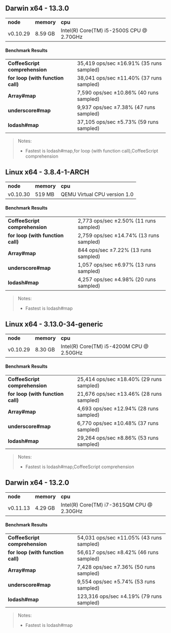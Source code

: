 Darwin x64 - 13.3.0
-----

<table><tr><td><b>node</b></td><td><b>memory</b></td><td><b>cpu</b></td></tr><tr><td>v0.10.29</td><td>8.59 GB</td><td>Intel(R) Core(TM) i5-2500S CPU @ 2.70GHz</td></tr></table>

#### Benchmark Results ####

<table><tr><td><b>CoffeeScript comprehension</b></td><td>35,419 ops/sec ±16.91% (35 runs sampled)</td></tr><tr><td><b>for loop (with function call)</b></td><td>38,041 ops/sec ±11.40% (37 runs sampled)</td></tr><tr><td><b>Array#map</b></td><td>7,590 ops/sec ±10.86% (40 runs sampled)</td></tr><tr><td><b>underscore#map</b></td><td>9,937 ops/sec ±7.38% (47 runs sampled)</td></tr><tr><td><b>lodash#map</b></td><td>37,105 ops/sec ±5.73% (59 runs sampled)</td></tr></table>

> Notes:
> - Fastest is lodash#map,for loop (with function call),CoffeeScript comprehension

Linux x64 - 3.8.4-1-ARCH
-----

<table><tr><td><b>node</b></td><td><b>memory</b></td><td><b>cpu</b></td></tr><tr><td>v0.10.30</td><td>519 MB</td><td>QEMU Virtual CPU version 1.0</td></tr></table>

#### Benchmark Results ####

<table><tr><td><b>CoffeeScript comprehension</b></td><td>2,773 ops/sec ±2.50% (11 runs sampled)</td></tr><tr><td><b>for loop (with function call)</b></td><td>2,759 ops/sec ±14.74% (13 runs sampled)</td></tr><tr><td><b>Array#map</b></td><td>844 ops/sec ±7.22% (13 runs sampled)</td></tr><tr><td><b>underscore#map</b></td><td>1,057 ops/sec ±6.97% (13 runs sampled)</td></tr><tr><td><b>lodash#map</b></td><td>4,257 ops/sec ±4.98% (20 runs sampled)</td></tr></table>

> Notes:
> - Fastest is lodash#map

Linux x64 - 3.13.0-34-generic
-----

<table><tr><td><b>node</b></td><td><b>memory</b></td><td><b>cpu</b></td></tr><tr><td>v0.10.29</td><td>8.30 GB</td><td>Intel(R) Core(TM) i5-4200M CPU @ 2.50GHz</td></tr></table>

#### Benchmark Results ####

<table><tr><td><b>CoffeeScript comprehension</b></td><td>25,414 ops/sec ±18.40% (29 runs sampled)</td></tr><tr><td><b>for loop (with function call)</b></td><td>21,676 ops/sec ±13.46% (28 runs sampled)</td></tr><tr><td><b>Array#map</b></td><td>4,693 ops/sec ±12.94% (28 runs sampled)</td></tr><tr><td><b>underscore#map</b></td><td>6,770 ops/sec ±10.48% (37 runs sampled)</td></tr><tr><td><b>lodash#map</b></td><td>29,264 ops/sec ±8.86% (53 runs sampled)</td></tr></table>

> Notes:
> - Fastest is lodash#map,CoffeeScript comprehension

Darwin x64 - 13.2.0
-----

<table><tr><td><b>node</b></td><td><b>memory</b></td><td><b>cpu</b></td></tr><tr><td>v0.11.13</td><td>4.29 GB</td><td>Intel(R) Core(TM) i7-3615QM CPU @ 2.30GHz</td></tr></table>

#### Benchmark Results ####

<table><tr><td><b>CoffeeScript comprehension</b></td><td>54,031 ops/sec ±11.05% (43 runs sampled)</td></tr><tr><td><b>for loop (with function call)</b></td><td>56,617 ops/sec ±8.42% (46 runs sampled)</td></tr><tr><td><b>Array#map</b></td><td>7,428 ops/sec ±7.36% (50 runs sampled)</td></tr><tr><td><b>underscore#map</b></td><td>9,554 ops/sec ±5.74% (53 runs sampled)</td></tr><tr><td><b>lodash#map</b></td><td>123,316 ops/sec ±4.19% (79 runs sampled)</td></tr></table>

> Notes:
> - Fastest is lodash#map

